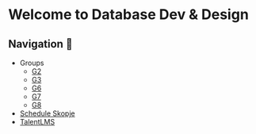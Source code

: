 ﻿# Welcome to Database Dev & Design

## Navigation 🧭

* Groups
  * [G2](/g2/)
  * [G3](/g3/)
  * [G6](/g6/)
  * [G7](/g7/)
  * [G8](/g8/)
* [Schedule Skopje](https://docs.google.com/spreadsheets/d/1izXD_QdgjDYl9EkOlRN-BT5iEr7G3e8F/edit#gid=1238165015)
* [TalentLMS](https://academyforprogramming-seavusedu.talentlms.com/index)